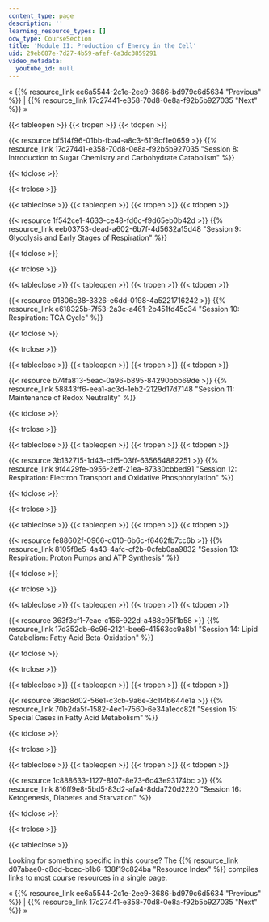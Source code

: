 ```yaml
---
content_type: page
description: ''
learning_resource_types: []
ocw_type: CourseSection
title: 'Module II: Production of Energy in the Cell'
uid: 29eb687e-7d27-4b59-afef-6a3dc3859291
video_metadata:
  youtube_id: null
---
```


« {{% resource_link ee6a5544-2c1e-2ee9-3686-bd979c6d5634 "Previous" %}} | {{% resource_link 17c27441-e358-70d8-0e8a-f92b5b927035 "Next" %}} »

{{< tableopen >}}
{{< tropen >}}
{{< tdopen >}}


{{< resource bf514f96-01bb-fba4-a8c3-6119cf1e0659 >}} {{% resource_link 17c27441-e358-70d8-0e8a-f92b5b927035 "Session 8: Introduction to Sugar Chemistry and Carbohydrate Catabolism" %}}


{{< tdclose >}}

{{< trclose >}}

{{< tableclose >}}
{{< tableopen >}}
{{< tropen >}}
{{< tdopen >}}


{{< resource 1f542ce1-4633-ce48-fd6c-f9d65eb0b42d >}} {{% resource_link eeb03753-dead-a602-6b7f-4d5632a15d48 "Session 9: Glycolysis and Early Stages of Respiration" %}}


{{< tdclose >}}

{{< trclose >}}

{{< tableclose >}}
{{< tableopen >}}
{{< tropen >}}
{{< tdopen >}}


{{< resource 91806c38-3326-e6dd-0198-4a5221716242 >}} {{% resource_link e618325b-7f53-2a3c-a461-2b451fd45c34 "Session 10: Respiration: TCA Cycle" %}}


{{< tdclose >}}

{{< trclose >}}

{{< tableclose >}}
{{< tableopen >}}
{{< tropen >}}
{{< tdopen >}}


{{< resource b74fa813-5eac-0a96-b895-84290bbb69de >}} {{% resource_link 58843ff6-eea1-ac3d-1eb2-2129d17d7148 "Session 11: Maintenance of Redox Neutrality" %}}


{{< tdclose >}}

{{< trclose >}}

{{< tableclose >}}
{{< tableopen >}}
{{< tropen >}}
{{< tdopen >}}


{{< resource 3b132715-1d43-c1f5-03ff-635654882251 >}} {{% resource_link 9f4429fe-b956-2eff-21ea-87330cbbed91 "Session 12: Respiration: Electron Transport and Oxidative Phosphorylation" %}}


{{< tdclose >}}

{{< trclose >}}

{{< tableclose >}}
{{< tableopen >}}
{{< tropen >}}
{{< tdopen >}}


{{< resource fe88602f-0966-d010-6b6c-f6462fb7cc6b >}} {{% resource_link 8105f8e5-4a43-4afc-cf2b-0cfeb0aa9832 "Session 13: Respiration: Proton Pumps and ATP Synthesis" %}}


{{< tdclose >}}

{{< trclose >}}

{{< tableclose >}}
{{< tableopen >}}
{{< tropen >}}
{{< tdopen >}}


{{< resource 363f3cf1-7eae-c156-922d-a488c95f1b58 >}} {{% resource_link 17d352db-6c96-2121-bee6-41563cc9a8b1 "Session 14: Lipid Catabolism: Fatty Acid Beta-Oxidation" %}}


{{< tdclose >}}

{{< trclose >}}

{{< tableclose >}}
{{< tableopen >}}
{{< tropen >}}
{{< tdopen >}}


{{< resource 36ad8d02-56e1-c3cb-9a6e-3c1f4b644e1a >}} {{% resource_link 70b2da5f-1582-4ec1-7560-6e34a1ecc82f "Session 15: Special Cases in Fatty Acid Metabolism" %}}


{{< tdclose >}}

{{< trclose >}}

{{< tableclose >}}
{{< tableopen >}}
{{< tropen >}}
{{< tdopen >}}


{{< resource 1c888633-1127-8107-8e73-6c43e93174bc >}} {{% resource_link 816ff9e8-5bd5-83d2-afa4-8dda720d2220 "Session 16: Ketogenesis, Diabetes and Starvation" %}}


{{< tdclose >}}

{{< trclose >}}

{{< tableclose >}}

Looking for something specific in this course? The {{% resource_link d07abae0-c8dd-bcec-b1b6-138f19c824ba "Resource Index" %}} compiles links to most course resources in a single page.

« {{% resource_link ee6a5544-2c1e-2ee9-3686-bd979c6d5634 "Previous" %}} | {{% resource_link 17c27441-e358-70d8-0e8a-f92b5b927035 "Next" %}} »